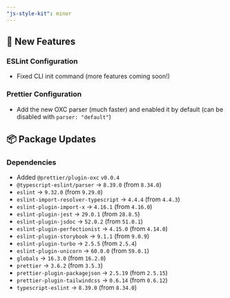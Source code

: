 ```yaml
---
"js-style-kit": minor
---
```


## 🎉 New Features

### ESLint Configuration

- Fixed CLI init command (more features coming soon!)

### Prettier Configuration

- Add the new OXC parser (much faster) and enabled it by default (can be disabled with `parser: "default"`)

## 📦 Package Updates

### Dependencies

- Added `@prettier/plugin-oxc` `v0.0.4`
- `@typescript-eslint/parser` → `8.39.0` (from `8.34.0`)
- `eslint` → `9.32.0` (from `9.29.0`)
- `eslint-import-resolver-typescript` → `4.4.4` (from `4.4.3`)
- `eslint-plugin-import-x` → `4.16.1` (from `4.16.0`)
- `eslint-plugin-jest` → `29.0.1` (from `28.8.5`)
- `eslint-plugin-jsdoc` → `52.0.2` (from `51.0.1`)
- `eslint-plugin-perfectionist` → `4.15.0` (from `4.14.0`)
- `eslint-plugin-storybook` → `9.1.1` (from `9.0.9`)
- `eslint-plugin-turbo` → `2.5.5` (from `2.5.4`)
- `eslint-plugin-unicorn` → `60.0.0` (from `59.0.1`)
- `globals` → `16.3.0` (from `16.2.0`)
- `prettier` → `3.6.2` (from `3.5.3`)
- `prettier-plugin-packagejson` → `2.5.19` (from `2.5.15`)
- `prettier-plugin-tailwindcss` → `0.6.14` (from `0.6.12`)
- `typescript-eslint` → `8.39.0` (from `8.34.0`)
